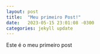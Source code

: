 ```yaml
---
layout: post
title:  "Meu primeiro Post!"
date:   2023-05-15 23:01:08 -0300
categories: jekyll update
---
```

Este é o meu primeiro post